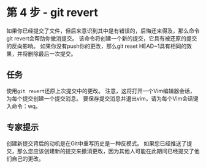 # 第 4 步 - git revert
如果你已经提交了文件，但后来意识到其中是有错误的，后悔还来得及，那么命令git revert会帮助你撤消提交。 该命令将创建一个新的提交，它具有被还原的提交的反向影响。
如果你没有push你的更改，那么git reset HEAD~1具有相同的效果，并将删除最后一次提交。

## 任务
使用`git revert`还原上次提交中的更改。
注意，这将打开一个Vim编辑器会话，为每个提交创建一个提交消息。 要保存提交消息并退出vim，请为每个Vim会话键入命令：wq。

## 专家提示
创建新提交背后的动机是在Git中重写历史是一种反模式。 如果您已经推送了提交，那么您应该创建新的提交来撤消更改，因为其他人可能在此期间已经提交了他们自己的更改。 
